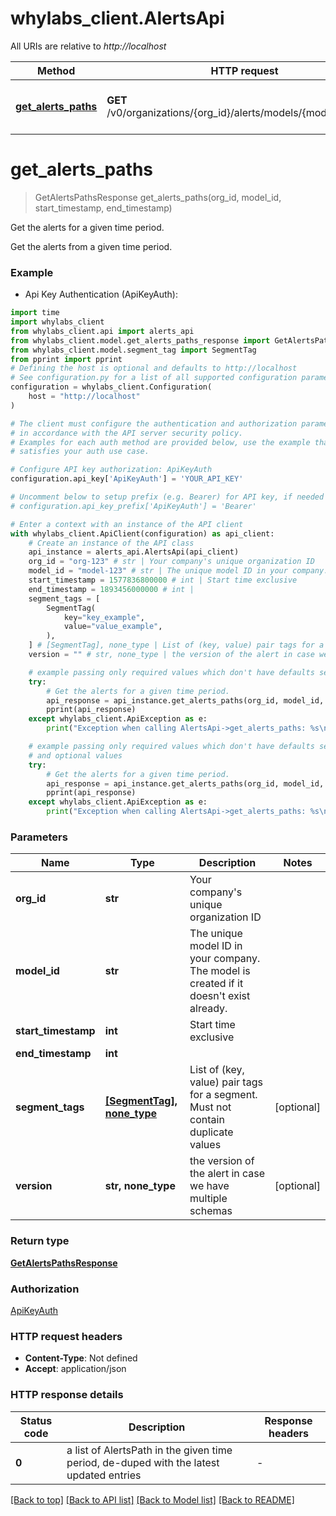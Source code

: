 # whylabs_client.AlertsApi

All URIs are relative to *http://localhost*

Method | HTTP request | Description
------------- | ------------- | -------------
[**get_alerts_paths**](AlertsApi.md#get_alerts_paths) | **GET** /v0/organizations/{org_id}/alerts/models/{model_id}/paths | Get the alerts for a given time period.


# **get_alerts_paths**
> GetAlertsPathsResponse get_alerts_paths(org_id, model_id, start_timestamp, end_timestamp)

Get the alerts for a given time period.

Get the alerts from a given time period.

### Example

* Api Key Authentication (ApiKeyAuth):

```python
import time
import whylabs_client
from whylabs_client.api import alerts_api
from whylabs_client.model.get_alerts_paths_response import GetAlertsPathsResponse
from whylabs_client.model.segment_tag import SegmentTag
from pprint import pprint
# Defining the host is optional and defaults to http://localhost
# See configuration.py for a list of all supported configuration parameters.
configuration = whylabs_client.Configuration(
    host = "http://localhost"
)

# The client must configure the authentication and authorization parameters
# in accordance with the API server security policy.
# Examples for each auth method are provided below, use the example that
# satisfies your auth use case.

# Configure API key authorization: ApiKeyAuth
configuration.api_key['ApiKeyAuth'] = 'YOUR_API_KEY'

# Uncomment below to setup prefix (e.g. Bearer) for API key, if needed
# configuration.api_key_prefix['ApiKeyAuth'] = 'Bearer'

# Enter a context with an instance of the API client
with whylabs_client.ApiClient(configuration) as api_client:
    # Create an instance of the API class
    api_instance = alerts_api.AlertsApi(api_client)
    org_id = "org-123" # str | Your company's unique organization ID
    model_id = "model-123" # str | The unique model ID in your company. The model is created if it doesn't exist already.
    start_timestamp = 1577836800000 # int | Start time exclusive
    end_timestamp = 1893456000000 # int | 
    segment_tags = [
        SegmentTag(
            key="key_example",
            value="value_example",
        ),
    ] # [SegmentTag], none_type | List of (key, value) pair tags for a segment. Must not contain duplicate values (optional)
    version = "" # str, none_type | the version of the alert in case we have multiple schemas (optional)

    # example passing only required values which don't have defaults set
    try:
        # Get the alerts for a given time period.
        api_response = api_instance.get_alerts_paths(org_id, model_id, start_timestamp, end_timestamp)
        pprint(api_response)
    except whylabs_client.ApiException as e:
        print("Exception when calling AlertsApi->get_alerts_paths: %s\n" % e)

    # example passing only required values which don't have defaults set
    # and optional values
    try:
        # Get the alerts for a given time period.
        api_response = api_instance.get_alerts_paths(org_id, model_id, start_timestamp, end_timestamp, segment_tags=segment_tags, version=version)
        pprint(api_response)
    except whylabs_client.ApiException as e:
        print("Exception when calling AlertsApi->get_alerts_paths: %s\n" % e)
```


### Parameters

Name | Type | Description  | Notes
------------- | ------------- | ------------- | -------------
 **org_id** | **str**| Your company&#39;s unique organization ID |
 **model_id** | **str**| The unique model ID in your company. The model is created if it doesn&#39;t exist already. |
 **start_timestamp** | **int**| Start time exclusive |
 **end_timestamp** | **int**|  |
 **segment_tags** | [**[SegmentTag], none_type**](SegmentTag.md)| List of (key, value) pair tags for a segment. Must not contain duplicate values | [optional]
 **version** | **str, none_type**| the version of the alert in case we have multiple schemas | [optional]

### Return type

[**GetAlertsPathsResponse**](GetAlertsPathsResponse.md)

### Authorization

[ApiKeyAuth](../README.md#ApiKeyAuth)

### HTTP request headers

 - **Content-Type**: Not defined
 - **Accept**: application/json


### HTTP response details

| Status code | Description | Response headers |
|-------------|-------------|------------------|
**0** | a list of AlertsPath in the given time period, de-duped with the latest updated entries |  -  |

[[Back to top]](#) [[Back to API list]](../README.md#documentation-for-api-endpoints) [[Back to Model list]](../README.md#documentation-for-models) [[Back to README]](../README.md)

